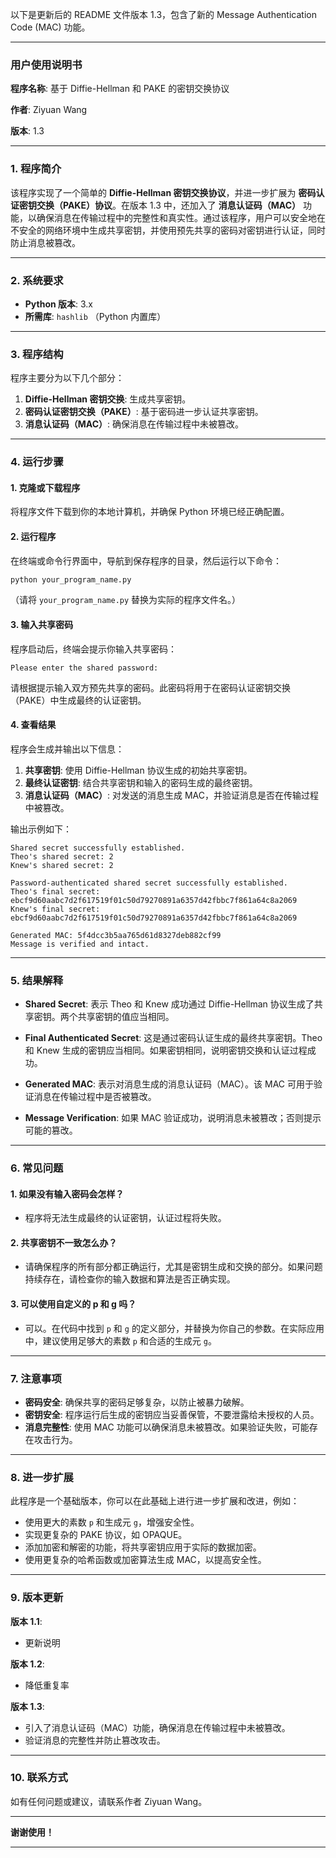 以下是更新后的 README 文件版本 1.3，包含了新的 Message Authentication Code (MAC) 功能。

---

### 用户使用说明书

**程序名称**: 基于 Diffie-Hellman 和 PAKE 的密钥交换协议

**作者**: Ziyuan Wang

**版本**: 1.3

---

### 1. 程序简介

该程序实现了一个简单的 **Diffie-Hellman 密钥交换协议**，并进一步扩展为 **密码认证密钥交换（PAKE）协议**。在版本 1.3 中，还加入了 **消息认证码（MAC）** 功能，以确保消息在传输过程中的完整性和真实性。通过该程序，用户可以安全地在不安全的网络环境中生成共享密钥，并使用预先共享的密码对密钥进行认证，同时防止消息被篡改。

---

### 2. 系统要求

- **Python 版本**: 3.x
- **所需库**: `hashlib` （Python 内置库）

---

### 3. 程序结构

程序主要分为以下几个部分：

1. **Diffie-Hellman 密钥交换**: 生成共享密钥。
2. **密码认证密钥交换（PAKE）**: 基于密码进一步认证共享密钥。
3. **消息认证码（MAC）**: 确保消息在传输过程中未被篡改。

---

### 4. 运行步骤

#### 1. 克隆或下载程序

将程序文件下载到你的本地计算机，并确保 Python 环境已经正确配置。

#### 2. 运行程序

在终端或命令行界面中，导航到保存程序的目录，然后运行以下命令：

```bash
python your_program_name.py
```

（请将 `your_program_name.py` 替换为实际的程序文件名。）

#### 3. 输入共享密码

程序启动后，终端会提示你输入共享密码：

```plaintext
Please enter the shared password:
```

请根据提示输入双方预先共享的密码。此密码将用于在密码认证密钥交换（PAKE）中生成最终的认证密钥。

#### 4. 查看结果

程序会生成并输出以下信息：

1. **共享密钥**: 使用 Diffie-Hellman 协议生成的初始共享密钥。
2. **最终认证密钥**: 结合共享密钥和输入的密码生成的最终密钥。
3. **消息认证码（MAC）**: 对发送的消息生成 MAC，并验证消息是否在传输过程中被篡改。

输出示例如下：

```plaintext
Shared secret successfully established.
Theo's shared secret: 2
Knew's shared secret: 2

Password-authenticated shared secret successfully established.
Theo's final secret: ebcf9d60aabc7d2f617519f01c50d79270891a6357d42fbbc7f861a64c8a2069
Knew's final secret: ebcf9d60aabc7d2f617519f01c50d79270891a6357d42fbbc7f861a64c8a2069

Generated MAC: 5f4dcc3b5aa765d61d8327deb882cf99
Message is verified and intact.
```

---

### 5. 结果解释

- **Shared Secret**: 表示 Theo 和 Knew 成功通过 Diffie-Hellman 协议生成了共享密钥。两个共享密钥的值应当相同。
  
- **Final Authenticated Secret**: 这是通过密码认证生成的最终共享密钥。Theo 和 Knew 生成的密钥应当相同。如果密钥相同，说明密钥交换和认证过程成功。

- **Generated MAC**: 表示对消息生成的消息认证码（MAC）。该 MAC 可用于验证消息在传输过程中是否被篡改。

- **Message Verification**: 如果 MAC 验证成功，说明消息未被篡改；否则提示可能的篡改。

---

### 6. 常见问题

#### 1. **如果没有输入密码会怎样？**
   - 程序将无法生成最终的认证密钥，认证过程将失败。

#### 2. **共享密钥不一致怎么办？**
   - 请确保程序的所有部分都正确运行，尤其是密钥生成和交换的部分。如果问题持续存在，请检查你的输入数据和算法是否正确实现。

#### 3. **可以使用自定义的 p 和 g 吗？**
   - 可以。在代码中找到 `p` 和 `g` 的定义部分，并替换为你自己的参数。在实际应用中，建议使用足够大的素数 `p` 和合适的生成元 `g`。

---

### 7. 注意事项

- **密码安全**: 确保共享的密码足够复杂，以防止被暴力破解。
- **密钥安全**: 程序运行后生成的密钥应当妥善保管，不要泄露给未授权的人员。
- **消息完整性**: 使用 MAC 功能可以确保消息未被篡改。如果验证失败，可能存在攻击行为。

---

### 8. 进一步扩展

此程序是一个基础版本，你可以在此基础上进行进一步扩展和改进，例如：

- 使用更大的素数 `p` 和生成元 `g`，增强安全性。
- 实现更复杂的 PAKE 协议，如 OPAQUE。
- 添加加密和解密的功能，将共享密钥应用于实际的数据加密。
- 使用更复杂的哈希函数或加密算法生成 MAC，以提高安全性。

---

### 9. 版本更新
**版本 1.1**:  

- 更新说明  

**版本 1.2**: 
- 降低重复率

**版本 1.3**:  

- 引入了消息认证码（MAC）功能，确保消息在传输过程中未被篡改。
- 验证消息的完整性并防止篡改攻击。

---

### 10. 联系方式

如有任何问题或建议，请联系作者 Ziyuan Wang。

---

**谢谢使用！**

---